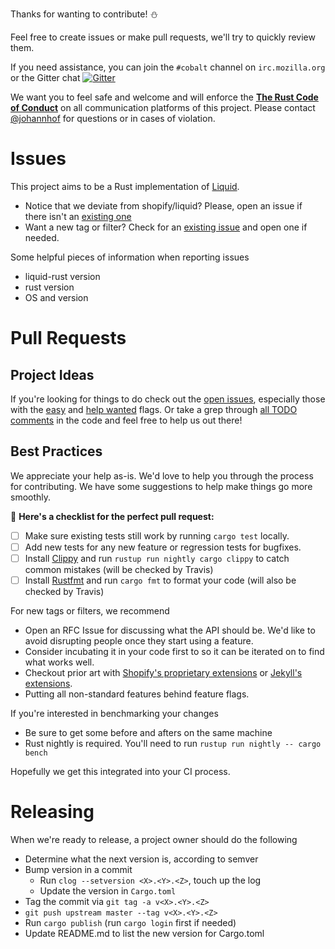 Thanks for wanting to contribute! :snowman:

Feel free to create issues or make pull requests, we'll try to quickly review them.

If you need assistance, you can join the `#cobalt` channel on `irc.mozilla.org` or the Gitter chat [![Gitter](https://badges.gitter.im/Join%20Chat.svg)](https://gitter.im/cobalt-org/cobalt.rs)

We want you to feel safe and welcome and will enforce the **[The Rust Code of Conduct](https://www.rust-lang.org/conduct.html)** on all communication platforms of this project.
Please contact [@johannhof](https://github.com/johannhof) for questions or in cases of violation.

# Issues

This project aims to be a Rust implementation of [Liquid](https://shopify.github.io/liquid/).
- Notice that we deviate from shopify/liquid? Please, open an issue if there isn't an [existing one](https://github.com/cobalt-org/liquid-rust/labels/shopify-compatibility)
- Want a new tag or filter? Check for an [existing issue](https://github.com/cobalt-org/liquid-rust/labels/enhancement) and open one if needed.

Some helpful pieces of information when reporting issues
* liquid-rust version
* rust version
* OS and version

# Pull Requests

## Project Ideas

If you're looking for things to do check out the [open issues](https://github.com/cobalt-org/cobalt.rs/issues), especially those with the
[easy](https://github.com/cobalt-org/liquid-rust/issues?q=is%3Aissue+is%3Aopen+label%3Aeasy) and [help wanted](https://github.com/cobalt-org/liquid-rust/issues?q=is%3Aissue+is%3Aopen+label%3A%22help+wanted%22) flags.
Or take a grep through [all TODO comments](https://github.com/cobalt-org/liquid-rust/search?q=TODO) in the code and feel free to help us out there!

## Best Practices

We appreciate your help as-is.  We'd love to help you through the process for contributing.  We have some suggestions to help make things go more smoothly.

🌈 **Here's a checklist for the perfect pull request:**
- [ ] Make sure existing tests still work by running `cargo test` locally.
- [ ] Add new tests for any new feature or regression tests for bugfixes.
- [ ] Install [Clippy](https://github.com/Manishearth/rust-clippy) and run `rustup run nightly cargo clippy` to catch common mistakes (will be checked by Travis)
- [ ] Install [Rustfmt](https://github.com/rust-lang-nursery/rustfmt) and run `cargo fmt` to format your code (will also be checked by Travis)

For new tags or filters, we recommend
- Open an RFC Issue for discussing what the API should be.  We'd like to avoid disrupting people once they start using a feature.
- Consider incubating it in your code first to so it can be iterated on to find what works well.
- Checkout prior art with [Shopify's proprietary extensions](https://help.shopify.com/themes/liquid) or [Jekyll's extensions](https://jekyllrb.com/docs/templates/).
- Putting all non-standard features behind feature flags.

If you're interested in benchmarking your changes
- Be sure to get some before and afters on the same machine
- Rust nightly is required.  You'll need to run `rustup run nightly -- cargo bench`

Hopefully we get this integrated into your CI process.

# Releasing

When we're ready to release, a project owner should do the following
- Determine what the next version is, according to semver
- Bump version in a commit
  - Run `clog --setversion <X>.<Y>.<Z>`, touch up the log
  - Update the version in `Cargo.toml`
- Tag the commit via `git tag -a v<X>.<Y>.<Z>`
- `git push upstream master --tag v<X>.<Y>.<Z>`
- Run `cargo publish` (run `cargo login` first if needed)
- Update README.md to list the new version for Cargo.toml
